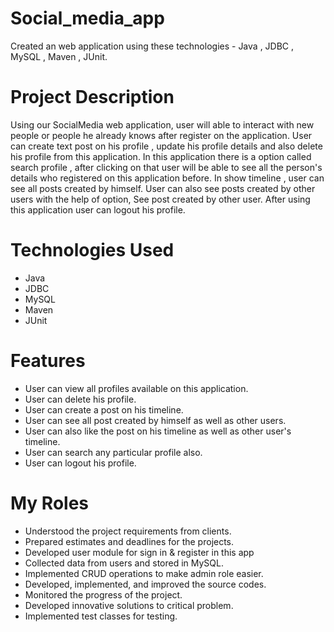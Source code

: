 # Social_media_app
Created an web application using these technologies - Java , JDBC , MySQL , Maven , JUnit.

# Project Description
Using our SocialMedia web application, user will able to interact with new people or people he already knows after register on the application. User can create text post on his profile , update his profile details and also delete his profile from this application. In this application there is a option called search profile , after clicking on that user will be able to see all the person's details who registered on this application before. In show timeline , user can see all posts created by himself. User can also see posts created by other users with the help of option, See post created by other user. After using this application user can logout his profile.

# Technologies Used
* Java
* JDBC
* MySQL
* Maven
* JUnit

# Features
* User can view all profiles available on this application.
* User can delete his profile.
* User can create a post on his timeline.
* User can see all post created by himself as well as other users.
* User can also like the post on his timeline as well as other user's timeline.
* User can search any particular profile also.
* User can logout his profile.

# My Roles
* Understood the project requirements from clients.
* Prepared estimates and deadlines for the projects.
* Developed user module for sign in & register in this app
* Collected data from users and stored in MySQL.
* Implemented CRUD operations to make admin role easier.
* Developed, implemented, and improved the source codes.
* Monitored the progress of the project.
* Developed innovative solutions to critical problem.
* Implemented test classes for testing.
